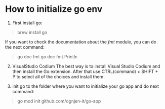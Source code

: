 # How to initialize go env
1. First install go:
> brew install go

If you want to check the documentation about the *fmt* module, you can do the next command:
> go doc fmt
> go doc fmt.Println

2. VisualStudio Codium
The best way is to install Visual Studio Codium and then install the Go extension.
After that use CTRL(command) + SHIFT + P to select all of the choices and install them.

3. init
go to the folder where you want to initialize your go app and do next command:
> go mod init github.com/ognjen-it/go-app

    